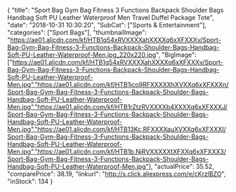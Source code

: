 {
	"title": "Sport Bag Gym Bag Fitness 3 Functions Backpack Shoulder Bags Handbag Soft PU Leather Waterproof Men Travel Duffel Package Tote",
	"date": "2018-10-31 10:30:20",
	"SubCat": ["Sports & Entertainment"],
	"categories": ["Sport Bags"],
	"thumbnailImage": "https://ae01.alicdn.com/kf/HTB1q54xRVXXXXahXXXXq6xXFXXXv/Sport-Bag-Gym-Bag-Fitness-3-Functions-Backpack-Shoulder-Bags-Handbag-Soft-PU-Leather-Waterproof-Men.jpg_220x220.jpg",
	"BigImage": ["https://ae01.alicdn.com/kf/HTB1q54xRVXXXXahXXXXq6xXFXXXv/Sport-Bag-Gym-Bag-Fitness-3-Functions-Backpack-Shoulder-Bags-Handbag-Soft-PU-Leather-Waterproof-Men.jpg","https://ae01.alicdn.com/kf/HTB1jco9RFXXXXXhXVXXq6xXFXXXn/Sport-Bag-Gym-Bag-Fitness-3-Functions-Backpack-Shoulder-Bags-Handbag-Soft-PU-Leather-Waterproof-Men.jpg","https://ae01.alicdn.com/kf/HTB1rZtzRVXXXXb4XXXXq6xXFXXXJ/Sport-Bag-Gym-Bag-Fitness-3-Functions-Backpack-Shoulder-Bags-Handbag-Soft-PU-Leather-Waterproof-Men.jpg","https://ae01.alicdn.com/kf/HTB13Kc.RFXXXXauXVXXq6xXFXXXI/Sport-Bag-Gym-Bag-Fitness-3-Functions-Backpack-Shoulder-Bags-Handbag-Soft-PU-Leather-Waterproof-Men.jpg","https://ae01.alicdn.com/kf/HTB1b.NjRVXXXXXtXFXXq6xXFXXX3/Sport-Bag-Gym-Bag-Fitness-3-Functions-Backpack-Shoulder-Bags-Handbag-Soft-PU-Leather-Waterproof-Men.jpg"],
	"actualPrice": 35.52,
	"comparePrice": 38.19,
	"linkurl": "http://s.click.aliexpress.com/e/cKrzlBZO",
	"inStock": 134
}
